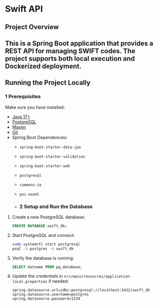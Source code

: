 # Swift API

## Project Overview
This is a **Spring Boot application** that provides a REST API for managing SWIFT codes. The project supports both **local execution** and **Dockerized deployment**.
---

## Running the Project Locally
### **1 Prerequisites**
Make sure you have installed:
- [Java 17+](https://adoptopenjdk.net/)
- [PostgreSQL](https://www.postgresql.org/)
- [Maven](https://maven.apache.org/)
- [Git](https://git-scm.com/)
- Spring Boot Dependencies:
  - `spring-boot-starter-data-jpa`
  - `spring-boot-starter-validation`
  - `spring-boot-starter-web`
  - `postgresql`
  - `commons-io`
  - `poi-ooxml`
 
  - ### **2 Setup and Run the Database**
1. Create a new PostgreSQL database:
   ```sql
   CREATE DATABASE swift_db;
   ```
2. Start PostgreSQL and connect:
   ```bash
   sudo systemctl start postgresql
   psql -U postgres -d swift_db
   ```
3. Verify the database is running:
   ```sql
   SELECT datname FROM pg_database;
   ```
4. Update the credentials in `src/main/resources/application-local.properties` if needed:
   ```properties
   spring.datasource.url=jdbc:postgresql://localhost:5432/swift_db
   spring.datasource.username=postgres
   spring.datasource.password=1234
   ```
